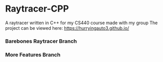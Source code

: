 # Raytracer-CPP
A raytracer written in C++ for my CS440 course made with my group
The project can be viewed here: https://hurryingauto3.github.io/

### Barebones Raytracer Branch
### More Features Branch

